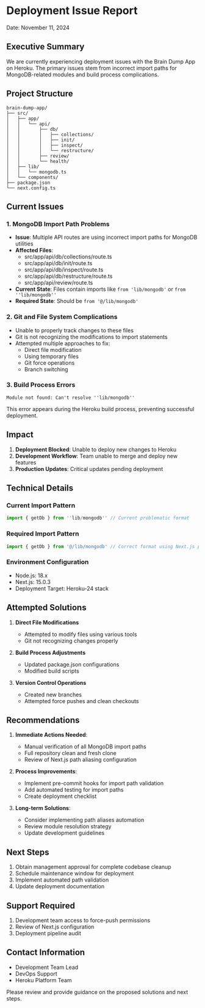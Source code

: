 # Deployment Issue Report
Date: November 11, 2024

## Executive Summary
We are currently experiencing deployment issues with the Brain Dump App on Heroku. The primary issues stem from incorrect import paths for MongoDB-related modules and build process complications.

## Project Structure
```
brain-dump-app/
├── src/
│   ├── app/
│   │   └── api/
│   │       ├── db/
│   │       │   ├── collections/
│   │       │   ├── init/
│   │       │   ├── inspect/
│   │       │   └── restructure/
│   │       ├── review/
│   │       └── health/
│   ├── lib/
│   │   └── mongodb.ts
│   └── components/
├── package.json
└── next.config.ts
```

## Current Issues

### 1. MongoDB Import Path Problems
- **Issue**: Multiple API routes are using incorrect import paths for MongoDB utilities
- **Affected Files**:
  - src/app/api/db/collections/route.ts
  - src/app/api/db/init/route.ts
  - src/app/api/db/inspect/route.ts
  - src/app/api/db/restructure/route.ts
  - src/app/api/review/route.ts
- **Current State**: Files contain imports like `from 'lib/mongodb'` or `from ''lib/mongodb''`
- **Required State**: Should be `from '@/lib/mongodb'`

### 2. Git and File System Complications
- Unable to properly track changes to these files
- Git is not recognizing the modifications to import statements
- Attempted multiple approaches to fix:
  - Direct file modification
  - Using temporary files
  - Git force operations
  - Branch switching

### 3. Build Process Errors
```
Module not found: Can't resolve ''lib/mongodb'' 
```
This error appears during the Heroku build process, preventing successful deployment.

## Impact
1. **Deployment Blocked**: Unable to deploy new changes to Heroku
2. **Development Workflow**: Team unable to merge and deploy new features
3. **Production Updates**: Critical updates pending deployment

## Technical Details

### Current Import Pattern
```typescript
import { getDb } from ''lib/mongodb'' // Current problematic format
```

### Required Import Pattern
```typescript
import { getDb } from '@/lib/mongodb' // Correct format using Next.js path alias
```

### Environment Configuration
- Node.js: 18.x
- Next.js: 15.0.3
- Deployment Target: Heroku-24 stack

## Attempted Solutions
1. **Direct File Modifications**
   - Attempted to modify files using various tools
   - Git not recognizing changes properly

2. **Build Process Adjustments**
   - Updated package.json configurations
   - Modified build scripts

3. **Version Control Operations**
   - Created new branches
   - Attempted force pushes and clean checkouts

## Recommendations

1. **Immediate Actions Needed**:
   - Manual verification of all MongoDB import paths
   - Full repository clean and fresh clone
   - Review of Next.js path aliasing configuration

2. **Process Improvements**:
   - Implement pre-commit hooks for import path validation
   - Add automated testing for import paths
   - Create deployment checklist

3. **Long-term Solutions**:
   - Consider implementing path aliases automation
   - Review module resolution strategy
   - Update development guidelines

## Next Steps
1. Obtain management approval for complete codebase cleanup
2. Schedule maintenance window for deployment
3. Implement automated path validation
4. Update deployment documentation

## Support Required
1. Development team access to force-push permissions
2. Review of Next.js configuration
3. Deployment pipeline audit

## Contact Information
- Development Team Lead
- DevOps Support
- Heroku Platform Team

Please review and provide guidance on the proposed solutions and next steps.

